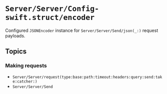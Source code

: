 # ``Server/Server/Config-swift.struct/encoder``

Configured `JSONEncoder` instance for ``Server/Server/Send/json(_:)`` request payloads.

## Topics

### Making requests

- ``Server/Server/request(type:base:path:timeout:headers:query:send:take:catcher:)``
- ``Server/Server/Send``
